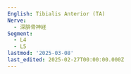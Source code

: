 ```yaml
---
English: Tibialis Anterior (TA)
Nerve:
  - 深腓骨神経
Segment:
  - L4
  - L5
lastmod: '2025-03-08'
last_edited: 2025-02-27T00:00:00.000Z
---
```



